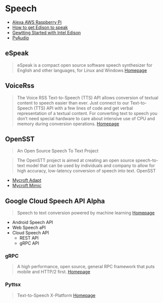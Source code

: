# Speech

- [Alexa AWS Raspberry Pi](https://github.com/amzn/alexa-avs-raspberry-pi)
- [How to get Edison to speak](https://software.intel.com/en-us/blogs/2016/02/18/how-to-get-edison-to-espeak-with-a-scottish-accent)
- [Gewtting Started with Intel Edison](https://books.google.com.mx/books?id=MMXeCgAAQBAJ&pg=PT154&lpg=PT154&dq=sr.Microphone+speech+recognition&source=bl&ots=MSWuFftGhI&sig=rvJleYKb7yYYDNlTiKgDXGUORT4&hl=en&sa=X&ved=0ahUKEwiVoKKyxIDNAhUn4YMKHTnEBO0Q6AEIUjAI#v=onepage&q=sr.Microphone%20speech%20recognition&f=false)
- [PyAudio](http://www.programcreek.com/python/example/52624/pyaudio.PyAudio)

## eSpeak

> eSpeak is a compact open source software speech synthesizer for English and other languages, for Linux and Windows [Homepage](http://espeak.sourceforge.net)

## VoiceRss

> The Voice RSS Text-to-Speech (TTS) API allows conversion of textual content to speech easier than ever. Just connect to our Text-to-Speech (TTS) API with a few lines of code and get verbal representation of a textual content. For converting text to speech you don’t need special hardware to care about intensive use of CPU and memory during conversion operations. [Homepage](http://www.voicerss.org/)

## OpenSST

> An Open Source Speech To Text Project

> The OpenSTT project is aimed at creating an open source speech-to-text model that can be used by individuals and company to allow for high accuracy, low-latency conversion of speech into text. OpenSST

- [Mycroft Adapt](https://adapt.mycroft.ai/)
- [Mycroft Mimic](https://mimic.mycroft.ai/)

## Google Cloud Speech API Alpha
 
> Speech to text conversion powered by machine learning [Homepage](https://cloud.google.com/speech/)
 
- Android Speech API
- Web Speech aPI
- Cloud Speech API
  - REST API
  - gRPC API


### gRPC

> A high performance, open source, general RPC framework that puts mobile and HTTP/2 first. [Homepage](http://www.grpc.io/)

### Pyttsx

> Text-to-Speech X-Platform [Homepage](http://pyttsx.readthedocs.io/en/latest/index.html)